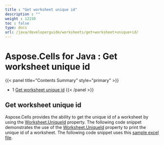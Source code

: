 ```yaml
---
title : "Get worksheet unique id" 
description : "" 
weight : 12150 
toc : false
type: docs
url: /java/developerguide/worksheets/get+worksheet+unique+id/
---
```


# Aspose.Cells for Java : Get worksheet unique id


{{< panel title="Contents Summary" style="primary" >}}
*   1 [Get worksheet unique id](#get-worksheet-unique-id)
{{< /panel >}}
 

## Get worksheet unique id

Aspose.Cells provides the ability to get the unique id of a worksheet by using the [Worksheet.UniqueId](https://apireference.aspose.com/java/cells/com.aspose.cells/worksheet#UniqueId) property. The following code snippet demonstrates the use of the [Worksheet.UniqueId](https://apireference.aspose.com/java/cells/com.aspose.cells/worksheet#UniqueId) property to print the unique id of a worksheet. The following code snippet uses this [sample excel file](https://docs.aspose.com/download/attachments/105284024/Book1.xlsx?version=1&modificationDate=1585806848086&api=v2).

